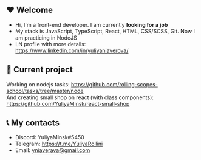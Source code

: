 
## :heart: Welcome

- Hi, I'm a front-end developer. I am currently **looking for a job**
- My stack is JavaScript, TypeScript, React, HTML, CSS/SCSS, Git. Now I am practicing in NodeJS
- LN profile with more details: https://www.linkedin.com/in/yuliyaniaverova/

## :pushpin: Current project

Working on nodejs tasks: https://github.com/rolling-scopes-school/tasks/tree/master/node<br>
And creating small shop on react (with class components): https://github.com/YuliyaMinsk/react-small-shop

## :telephone_receiver: My contacts

- Discord: YuliyaMinsk#5450
- Telegram: https://t.me/YuliyaRollini
- Email: yniaverava@gmail.com
